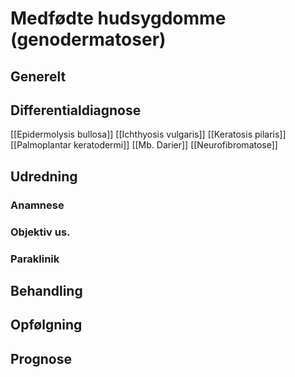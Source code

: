 # Medfødte hudsygdomme (genodermatoser)

## Generelt


## Differentialdiagnose
[[Epidermolysis bullosa]]
[[Ichthyosis vulgaris]]
[[Keratosis pilaris]]
[[Palmoplantar keratodermi]]
[[Mb. Darier]]
[[Neurofibromatose]]

## Udredning
### Anamnese

### Objektiv us.

### Paraklinik

## Behandling


## Opfølgning


## Prognose


<!-- #anki/tag/med/Derma #anki/deck/Medicine -->

<!-- {BearID:49F472CE-BC38-4F9C-94A1-E2C04364C7B7-21052-0000430079FA531C} -->
